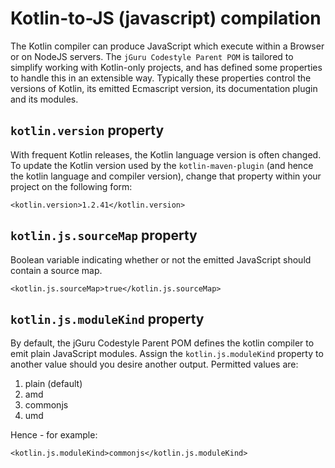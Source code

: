# Kotlin-to-JS (javascript) compilation

The Kotlin compiler can produce JavaScript which execute within a Browser or on NodeJS servers.
The `jGuru Codestyle Parent POM` is tailored to simplify working with Kotlin-only projects,
and has defined some properties to handle this in an extensible way. Typically these properties
control the versions of Kotlin, its emitted Ecmascript version, its documentation plugin and its modules.

## `kotlin.version` property

With frequent Kotlin releases, the Kotlin language version is often changed. To update the Kotlin version 
used by the `kotlin-maven-plugin` (and hence the kotlin language and compiler version), change that property
within your project on the following form:

    <kotlin.version>1.2.41</kotlin.version>         

## `kotlin.js.sourceMap` property

Boolean variable indicating whether or not the emitted JavaScript should contain a source map. 

    <kotlin.js.sourceMap>true</kotlin.js.sourceMap>
    
## `kotlin.js.moduleKind` property

By default, the jGuru Codestyle Parent POM defines the kotlin compiler to emit plain JavaScript modules.
Assign the `kotlin.js.moduleKind` property to another value should you desire another output.
Permitted values are:

1. plain (default)
2. amd
3. commonjs
4. umd

Hence - for example:

    <kotlin.js.moduleKind>commonjs</kotlin.js.moduleKind>
        